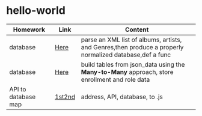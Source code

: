 # hello-world

| **Homework** | **Link** |**Content**|
|--------------|----------|-----------|
|database|[Here](https://github.com/ZimingY/hello-world/blob/master/database_week3.py)|parse an XML list of albums, artists, and Genres,then produce a properly normalized database,def a func|
|database|[Here](https://github.com/ZimingY/hello-world/blob/master/database_week4.py)|build tables from json_data using the **Many-to-Many** approach, store enrollment and role data|
|API to database map|[1st]()[2nd](https://github.com/ZimingY/hello-world/blob/master/database_week5_geodump.py)|address, API, database, to .js|
